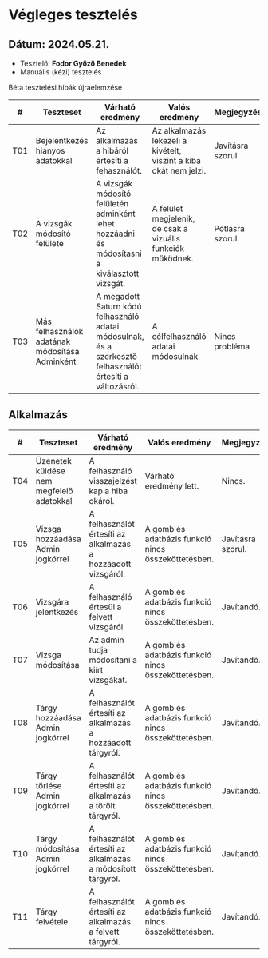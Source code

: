 # Végleges tesztelés

## **Dátum:** 2024.05.21.
 - Tesztelő: **Fodor Győző Benedek**
 - Manuális (kézi) tesztelés

Béta tesztelési hibák újraelemzése

| # | Teszteset | Várható eredmény | Valós eredmény | Megjegyzés |
|------------|------------|---------------|--------------------|------------|
| T01 | Bejelentkezés hiányos adatokkal | Az alkalmazás a hibáról értesíti a fehasználót. | Az alkalmazás lekezeli a kivételt, viszint a kiba okát nem jelzi. | Javításra szorul |
| T02 | A vizsgák módosító felülete | A vizsgák módosító felületén adminként lehet hozzáadni és módosítasni a kiválasztott vizsgát. | A felület megjelenik, de csak a vizuális funkciók működnek. | Pótlásra szorul |
| T03 | Más felhasználók adatának módosítása Adminként | A megadott Saturn kódú felhasználó adatai módosulnak, és a szerkesztő felhasználót értesíti a változásról. | A célfelhasználó adatai módosulnak | Nincs probléma |

## Alkalmazás
| # | Teszteset | Várható eredmény | Valós eredmény | Megjegyzés |
|------------|------------|---------------|--------------------|------------|
| T04 | Üzenetek küldése nem megfelelő adatokkal | A felhasználó visszajelzést kap a hiba okáról. | Várható eredmény lett. | Nincs. |
| T05 | Vizsga hozzáadása Admin jogkörrel | A felhasználót értesíti az alkalmazás a hozzáadott vizsgáról. | A gomb és adatbázis funkció nincs összeköttetésben. | Javításra szorul. |
| T06 | Vizsgára jelentkezés | A felhasználó értesül a felvett vizsgáról | A gomb és adatbázis funkció nincs összeköttetésben. | Javítandó. |
| T07 | Vizsga módosítása | Az admin tudja módosítani a kiírt vizsgákat. | A gomb és adatbázis funkció nincs összeköttetésben. | Javítandó. |
| T08 | Tárgy hozzáadása Admin jogkörrel | A felhasználót értesíti az alkalmazás a hozzáadott tárgyról. | A gomb és adatbázis funkció nincs összeköttetésben. | Javítandó. |
| T09 | Tárgy törlése Admin jogkörrel | A felhasználót értesíti az alkalmazás a törölt tárgyról. | A gomb és adatbázis funkció nincs összeköttetésben. | Javítandó. |
| T10 | Tárgy módosítása Admin jogkörrel | A felhasználót értesíti az alkalmazás a módosított tárgyról. | A gomb és adatbázis funkció nincs összeköttetésben. | Javítandó. |
| T11 | Tárgy felvétele | A felhasználót értesíti az alkalmazás a felvett tárgyról. | A gomb és adatbázis funkció nincs összeköttetésben. | Javítandó. |
